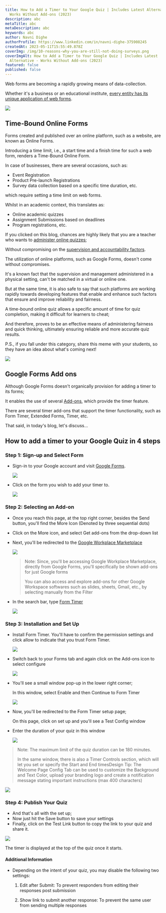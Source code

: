 ```yaml
---
title: How to Add a Timer to Your Google Quiz | Includes Latest Alternative -
  Works Without Add-ons (2023)
description: abc
metaTitle: abc
metaDescription: abc
keywords: abc
author: Navni Dighe
authorProfile: https://www.linkedin.com/in/navni-dighe-375908245
createdAt: 2023-05-11T15:55:49.878Z
coverImg: /img/10-reasons-why-you-are-still-not-doing-surveys.png
coverImgAlt: How to Add a Timer to Your Google Quiz | Includes Latest
  Alternative - Works Without Add-ons (2023)
featured: false
published: false
---
```

Web forms are becoming a rapidly growing means of data-collection.

Whether it's a business or an educational institute, [every entity has its unique application of web forms](https://formester.com/blog/web-forms-how-and-where-to-use-them-for-your-business/).

![](/img/14.png)

## Time-Bound Online Forms

Forms created and published over an online platform, such as a website, are known as Online Forms.

Introducing a time limit, i.e., a start time and a finish time for such a web form, renders a Time-Bound Online Form.

In case of businesses, there are several occasions, such as:

* Event Registration 
* Product Pre-launch Registrations
* Survey data collection based on a specific time duration, etc.

which require setting a time limit on web forms. 

Whilst in an academic context, this translates as:

* Online academic quizzes
* Assignment Submissions based on deadlines
* Program registrations, etc.

If you clicked on this blog, chances are highly likely that you are a teacher who wants to [administer online quizzes](https://formester.com/blog/how-to-create-a-quiz-in-google-forms-the-only-guide-you%E2%80%99ll-need-in-2023-1/);

Without compromising on the [supervision and accountability factors](https://www.kumon.co.uk/blog/benefits-of-timing-my-childs-work/).

The utilization of online platforms, such as Google Forms, doesn't come without compromises.

It's a known fact that the supervision and management administered in a physical setting, can't be matched in a virtual or online one.

But at the same time, it is also safe to say that such platforms are working rapidly towards developing features that enable and enhance such factors that ensure and improve reliability and fairness.

A time-bound online quiz allows a specific amount of time for quiz completion, making it difficult for learners to cheat;

And therefore, proves to be an effective means of administering fairness and quick thinking, ultimately ensuring reliable and more accurate quiz results.

P.S., if you fall under this category, share this meme with your students, so they have an idea about what's coming next!

![](/img/16.png)

## Google Forms Add ons

Although Google Forms doesn't organically provision for adding a timer to its forms;

It enables the use of several [Add-ons](https://www.computerhope.com/jargon/a/addon.htm), which provide the timer feature.

There are several timer add-ons that support the timer functionality, such as Form Timer, Extended Forms, Timer, etc.

That said, in today's blog, let's discuss...

## How to add a timer to your Google Quiz in 4 steps

### Step 1: Sign-up and Select Form

* Sign-in to your Google account and visit [Google Forms](https://docs.google.com/forms/u/0/).﻿﻿

  ![](/img/how-to-add-a-timer-to-your-google-quiz-1.png)
* Click on the form you wish to add your timer to.

  ![](/img/how-to-add-a-timer-to-your-google-quiz-2.png)

### Step 2: Selecting an Add-on

* Once you reach this page, at the top right corner, besides the Send button, you'll find the More Icon (Denoted by three sequential dots)
* Click on the More icon, and select Get add-ons from the drop-down list
* Next, you'll be redirected to the [Google Workplace Marketplace](https://workspace.google.com/marketplace) ﻿

  ![](/img/how-to-add-a-timer-to-your-google-quiz-3.png)

  > Note: Since, you'll be accessing Google Workplace Marketplace, directly from Google Forms, you'll specifically be shown add-ons for just Google forms
  >
  > You can also access and explore add-ons for other Google Workspace softwares such as slides, sheets, Gmail, etc., by selecting manually from the Filter
* In the search bar, type [Form Timer](https://workspace.google.com/marketplace/app/form_timer/620454808595)

  ![](/img/how-to-add-a-timer-to-your-google-quiz-4.png)

### Step 3: Installation and Set Up

* Install Form Timer. You'll have to confirm the permission settings and click allow to indicate that you trust Form Timer.

  ![](/img/how-to-add-a-timer-to-your-google-quiz-5.png)

<!---->

* Switch back to your Forms tab and again click on the Add-ons icon to select configure

  ![](/img/how-to-add-a-timer-to-your-google-quiz-6.png)

<!---->

* You'll see a small window pop-up in the lower right corner;

  In this window, select Enable and then Continue to Form Timer 

  ![](/img/how-to-add-a-timer-to-your-google-quiz-7.png)





<!---->

* Now, you'll be redirected to the Form Timer setup page;

  On this page, click on set up and you'll see a Test Config window

<!---->

* Enter the duration of your quiz in this window

  ![](/img/how-to-add-a-timer-to-your-google-quiz-8.png)



> Note: The maximum limit of the quiz duration can be 180 minutes﻿.
>
> In the same window, there is also a Timer Controls section, which will let you set or specify the Start and End timesDesign Tip: The Welcome Page Config Tab can be used to customize the Background and Text Color, upload your branding logo and create a notification message stating important instructions (max 400 characters)

![](/img/how-to-add-a-timer-to-your-google-quiz-9.png)

### Step 4: Publish Your Quiz

* And that's all with the set up;
* Now just hit the Save button to save your settings
* Finally, click on the Test Link button to copy the link to your quiz and share it. 

![](/img/how-to-add-a-timer-to-your-google-quiz-10.png)

The timer is displayed at the top of the quiz once it starts.

#### Additional Information  

* Depending on the intent of your quiz, you may disable the following two settings:

  1. Edit after Submit: To prevent responders from editing their responses post submission

  2. Show link to submit another response: To prevent the same user from sending multiple response﻿s